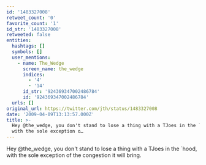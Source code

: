 ```yaml
---
id: '1483327008'
retweet_count: '0'
favorite_count: '1'
id_str: '1483327008'
retweeted: false
entities:
  hashtags: []
  symbols: []
  user_mentions:
    - name: The_Wedge
      screen_name: the_wedge
      indices:
        - '4'
        - '14'
      id_str: '924369347002486784'
      id: '924369347002486784'
  urls: []
original_url: https://twitter.com/jth/status/1483327008
date: '2009-04-09T13:13:57.000Z'
title: >-
  Hey @the_wedge, you don't stand to lose a thing with a TJoes in the `hood,
  with the sole exception o…
---
```


Hey @the_wedge, you don't stand to lose a thing with a TJoes in the `hood, with the sole exception of the congestion it will bring.